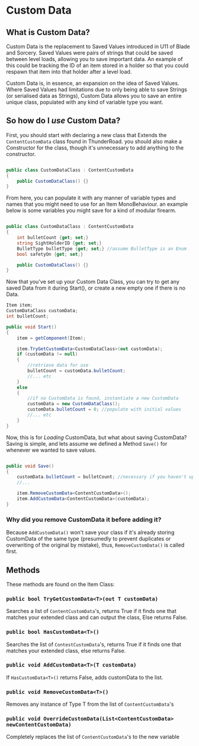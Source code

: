 # Custom Data

## What is Custom Data?

Custom Data is the replacement to Saved Values introduced in U11 of Blade and Sorcery. Saved Values were pairs of strings that could be saved between level loads, allowing you to save important data. An example of this could be tracking the ID of an item stored in a holder so that you could respawn that item into that holder after a level load.

Custom Data is, in essence, an expansion on the idea of Saved Values. Where Saved Values had limitations due to only being able to save Strings (or serialised data as Strings), Custom Data allows you to save an entire unique class, populated with any kind of variable type you want.

## So how do I *use* Custom Data?

First, you should start with declaring a new class that Extends the `ContentCustomData` class found in ThunderRoad. you should also make a Constructor for the class, though it's unnecessary to add anything to the constructor.

```csharp

public class CustomDataClass : ContentCustomData
{
    public CustomDataClass() {}
}
```

From here, you can populate it with any manner of variable types and names that you might need to use for an Item MonoBehaviour. an example below is some variables you might save for a kind of modular firearm.

```csharp

public class CustomDataClass : ContentCustomData
{
    int bulletCount {get; set;}
    string SightHolderID {get; set;}
    BulletType bulletType {get; set;} //assume BulletType is an Enum
    bool safetyOn {get; set;}

    public CustomDataClass() {}
}
```

Now that you've set up your Custom Data Class, you can try to get any saved Data from it during Start(), or create a new empty one if there is no Data.

```csharp
Item item;
CustomDataClass customData;
int bulletCount;

public void Start()
{
    item = getComponent(Item);

    item.TryGetCustomData<CustomDataClass>(out customData);
    if (customData != null)
    {
        //retrieve data for use
        bulletCount = customData.bulletCount;
        //... etc
    }
    else
    {
        //if no CustomData is found, instantiate a new CustomData
        customData = new CustomDataClass();
        customData.bulletCount = 0; //populate with initial values
        //... etc
    }
}
```

Now, this is for *Loading* CustomData, but what about saving CustomData? Saving is simple, and lets assume we defined a Method `Save()` for whenever we wanted to save values.

```csharp

public void Save()
{
    customData.bulletCount = bulletCount; //necessary if you haven't updated the information inside the class yet
    //...

    item.RemoveCustomData<ContentCustomData>();
    item.AddCustomData<ContentCustomData>(customData);
}
```

### Why did you remove CustomData it before adding it?

Because `AddCustomData()` won't save your class if it's already storing CustomData of the same type (presumedly to prevent duplicates or overwriting of the original by mistake), thus, `RemoveCustomData()` is called first.

## Methods

These methods are found on the Item Class:

### `public bool TryGetCustomData<T>(out T customData)`
Searches a list of `ContentCustomData`'s, returns True if it finds one that matches your extended class and can output the class, Else returns False.

### `public bool HasCustomData<T>()`
Searches the list of `ContestCustomData`'s, returns True if it finds one that matches your extended class, else returns False.

### `public void AddCustomData<T>(T customData)`
If `HasCustomData<T>()` returns False, adds customData to the list.

### `public void RemoveCustomData<T>()`
Removes any instance of Type T from the list of `ContentCustomData`'s

### `public void OverrideCustomData(List<ContentCustomData> newContentCustomData)`
Completely replaces the list of `ContentCustomData`'s to the new variable